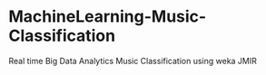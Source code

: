 # MachineLearning-Music-Classification
Real time Big Data Analytics Music Classification using weka JMIR
